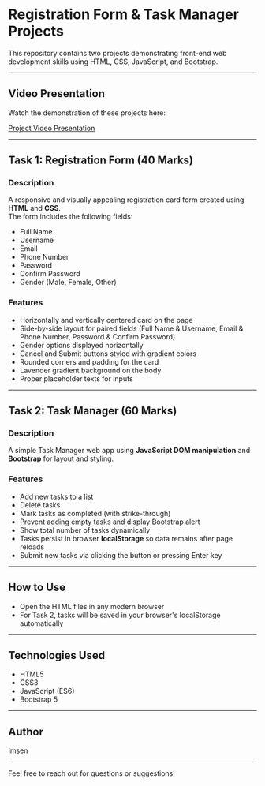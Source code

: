 # Registration Form & Task Manager Projects

This repository contains two projects demonstrating front-end web development skills using HTML, CSS, JavaScript, and Bootstrap.

---

## Video Presentation

Watch the demonstration of these projects here:

[Project Video Presentation](https://drive.google.com/file/d/1KfSO6OcJr6ZbbgbLVq4EWFRYWEnJF5xE/view)

---

## Task 1: Registration Form (40 Marks)

### Description
A responsive and visually appealing registration card form created using **HTML** and **CSS**.  
The form includes the following fields:

- Full Name  
- Username  
- Email  
- Phone Number  
- Password  
- Confirm Password  
- Gender (Male, Female, Other)  

### Features
- Horizontally and vertically centered card on the page  
- Side-by-side layout for paired fields (Full Name & Username, Email & Phone Number, Password & Confirm Password)  
- Gender options displayed horizontally  
- Cancel and Submit buttons styled with gradient colors  
- Rounded corners and padding for the card  
- Lavender gradient background on the body  
- Proper placeholder texts for inputs  

---

## Task 2: Task Manager (60 Marks)

### Description
A simple Task Manager web app using **JavaScript DOM manipulation** and **Bootstrap** for layout and styling.  

### Features
- Add new tasks to a list  
- Delete tasks  
- Mark tasks as completed (with strike-through)  
- Prevent adding empty tasks and display Bootstrap alert  
- Show total number of tasks dynamically  
- Tasks persist in browser **localStorage** so data remains after page reloads  
- Submit new tasks via clicking the button or pressing Enter key  

---

## How to Use

- Open the HTML files in any modern browser  
- For Task 2, tasks will be saved in your browser's localStorage automatically  

---

## Technologies Used

- HTML5  
- CSS3  
- JavaScript (ES6)  
- Bootstrap 5  

---

## Author

Imsen

---

Feel free to reach out for questions or suggestions!
